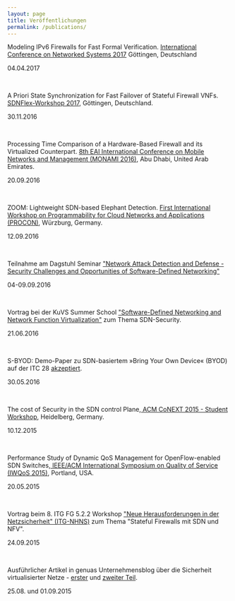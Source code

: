 ```yaml
---
layout: page
title: Veröffentlichungen
permalink: /publications/
---
```




Modeling IPv6 Firewalls for Fast Formal Verification. <a href="http://netsys17.uni-goettingen.de/">International Conference on Networked Systems 2017</a> Göttingen, Deutschland

<p class="post-meta">04.04.2017</p><br>

A Priori State Synchronization for Fast Failover of Stateful Firewall VNFs. <a href="http://sdnflex.org/">SDNFlex-Workshop 2017</a>, Göttingen, Deutschland.

<p class="post-meta">30.11.2016</p><br>

Processing Time Comparison of a Hardware-Based Firewall and its Virtualized Counterpart. <a href="http://mon-ami.org/2016/show/accepted-papers">8th EAI International Conference on Mobile Networks and Management (MONAMI 2016)</a>, Abu Dhabi, United Arab Emirates.

<p class="post-meta">20.09.2016</p><br>

ZOOM: Lightweight SDN-based Elephant Detection. <a href="http://procon-workshop.com/">First International Workshop on Programmability for Cloud Networks and Applications (PROCON)</a>, Würzburg, Germany.

<p class="post-meta">12.09.2016</p><br>

Teilnahme am Dagstuhl Seminar <a href="http://www.dagstuhl.de/de/programm/kalender/semhp/?semnr=16361">"Network Attack Detection and Defense - Security Challenges and Opportunities of Software-Defined Networking"</a>

<p class="post-meta">04-09.09.2016</p><br>

Vortrag bei der KuVS Summer School <a href="https://cs.uni-paderborn.de/cn/events/kuvs2016/">"Software-Defined Networking and Network Function Virtualization"</a> zum Thema SDN-Security.

<p class="post-meta">21.06.2016</p><br>

S-BYOD: Demo-Paper zu SDN-basiertem »Bring Your Own Device« (BYOD) auf der ITC 28 <a href="/project/2016/05/30/sbyod-demo-itc.html">akzeptiert</a>.

<p class="post-meta">30.05.2016</p><br>

The cost of Security in the SDN control Plane,<a href="http://conferences2.sigcomm.org/co-next/2015/#!/home"> ACM CoNEXT 2015 - Student Workshop</a>, Heidelberg, Germany.

<p class="post-meta">10.12.2015</p><br>

Performance Study of Dynamic QoS Management for OpenFlow-enabled SDN Switches,<a href="http://iwqos2015.ieee-iwqos.org/"> IEEE/ACM International Symposium on Quality of Service (IWQoS 2015)</a>, Portland, USA.

<p class="post-meta">20.05.2015</p><br>

Vortrag beim 8. ITG FG 5.2.2 Workshop <a href="http://kn.inf.uni-tuebingen.de/ITG-NHNS-2015">"Neue Herausforderungen in der Netzsicherheit" (ITG-NHNS)</a> zum Thema "Stateful Firewalls mit SDN und NFV".

<p class="post-meta">24.09.2015</p><br>

Ausführlicher Artikel in genuas Unternehmensblog über die Sicherheit virtualisierter Netze - <a href="https://blog.genua.de/blog/post/sardine-forschung-fuer-die-sicherheit-virtualisierter-netze-teil-1.html">erster</a> und <a href="https://blog.genua.de/blog/post/sardine-forschung-fuer-die-sicherheit-virtualisierter-netze-teil-2.html">zweiter Teil</a>.

<p class="post-meta">25.08. und 01.09.2015</p>
